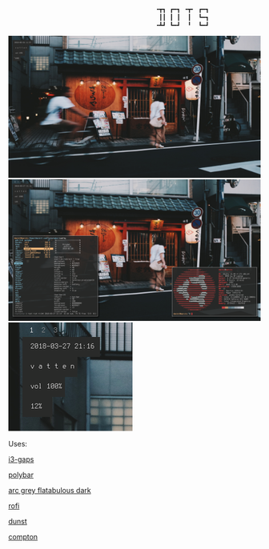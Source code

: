                                              ╺┳┓ ┏━┓ ╺┳╸ ┏━┓
                                              ┃┃ ┃ ┃  ┃  ┗━┓
                                             ╺┻┛ ┗━┛  ╹  ┗━┛

![Empty](screenshots/screen1.png?raw=true "Empty")
![fetch](screenshots/3.png?raw=true "fetch")
![polybar](screenshots/4.png?raw=true "polybar")
                  
         
Uses: 

[i3-gaps](https://github.com/Airblader/i3)

[polybar](https://github.com/jaagr/polybar)

[arc grey flatabulous dark](https://github.com/metasoftware/arc-grey-theme)

[rofi](https://github.com/DaveDavenport/rofi)

[dunst](https://github.com/dunst-project/dunst)

[compton](https://github.com/chjj/compton)

